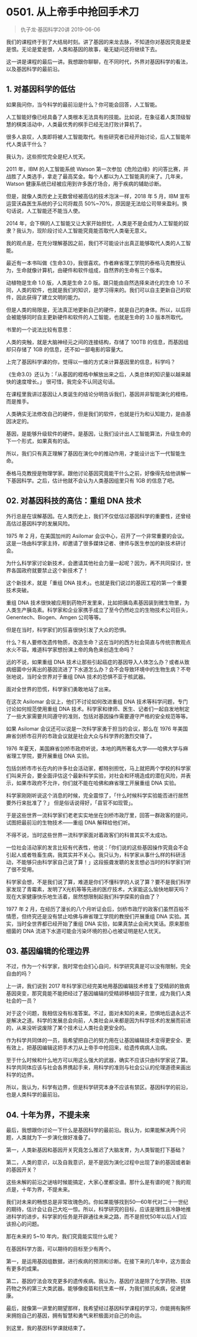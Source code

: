 # 0501. 从上帝手中抢回手术刀
> 仇子龙·基因科学20讲
2019-06-06

我们的课程终于到了大结局时刻。讲了基因的来龙去脉，不知道你对基因究竟是爱是恨。无论是爱是恨，人类和基因的故事，毫无疑问还将继续下去。

这一讲是课程的最后一讲。我想跟你聊聊，在不同时代，外界对基因科学的看法，以及基因科学的最前沿。

## 1. 对基因科学的低估

如果我问你，当今科学的最前沿是什么？你可能会回答，人工智能。

人工智能好像已经具备了人类根本无法具有的技能。比如说，在象征着人类顶级智慧的棋类活动中，人类最优秀的棋手已经无法打败计算机了。

很多人哀叹，人类即将被人工智能取代。有些研究者已经开始讨论，后人工智能年代人类该干什么？

我认为，这些担忧完全是杞人忧天。

2011 年，IBM 的人工智能系统 Watson 第一次参加《危险边缘》的问答比赛，并战胜了人类选手，拿走了最高奖金。每个人都以为人工智能真的来了。几年来，Watson 健康系统已经被应用到许多医疗场合，用于疾病的辅助诊断。

但是，就像人类历史上无数曾经被高估的技术泡沫一样，2018 年 5 月，IBM 宣布运营沃森医生系统的子公司将裁员 50%~70%，原因是无法给公司带来盈利。换句话说，人工智能还不能当人使。

2014 年，会下棋的人工智能又让大家开始担忧，人类是不是会成为人工智能的奴隶？我认为，现阶段讨论人工智能究竟能否取代人类毫无意义。

我的观点是，在充分理解基因之前，我们不可能设计出真正能够取代人类的人工智能。

最近有一本书叫做《生命3.0》，我很喜欢。作者麻省理工学院的泰格马克教授认为，生命就像计算机，由硬件和软件组成，自然界的生命有三个版本。

动植物是生命 1.0 版，人类是生命 2.0 版。跟只能由自然选择来进化的生命 1.0 不同，人类的软件，也就是我们的知识，是学习得来的。我们可以自主更新自己的软件，因此获得了建立文明的能力。

但是人类的局限是，无法真正地更新自己的硬件，就是自己的身体。所以，以后将会被能够同时自主更新硬件和软件的人工智能，也就是生命的 3.0 版本所取代。

书里的一个说法比较有意思：

人类的突触，就是大脑神经元之间的连接结构，存储了 100TB 的信息，而基因组却只存储了 1GB 的信息，还不如一部电影的容量大。

上完了基因科学课的你，觉得以一维的方式来计算基因里的信息，科学吗？

《生命3.0》还认为：「从基因的桎梏中解放出来之后，人类总体的知识量以越来越快的速度增长。」 很可惜，我完全不认同这句话。

在课程里我讲过基因让人类诞生的结论分明告诉我们，基因并非智能演化的桎梏，而是推手。

人类确实无法修改自己的硬件，但是我们的软件，也就是行为和认知能力，是由基因决定的。

基因，是能够升级软件的硬件。是基因，让我们设计出人工智能算法，升级生命的下一个形式，如果真有的话。

所以，我们只有真正理解了基因在演化中的推动作用，才能设计出下一代智能生命。

泰格马克教授是物理学家。跟他讨论基因究竟能干什么之前，好像得先给他讲解一下基因科学。之后，估计他就不会认为人类基因组里只有 1GB 的信息了吧。

## 02. 对基因科技的高估：重组 DNA 技术

外行总是在误解基因。在人类历史上，我们不仅低估过基因科学的重要性，还曾经高估过基因科学的发展风险。

1975 年 2 月，在美国加州的 Asilomar 会议中心，召开了一个非常重要的会议。这是一场由科学家主持，却邀请了很多媒体记者、律师与医生参加的新技术研讨会。

为什么科学家讨论新技术，会邀请其他社会力量一起呢？因为，再不共同探讨，世界各国政府就要禁止这个新技术了！

这个新技术，就是「重组 DNA 技术」。也就是我们说过的基因工程的第一个重要技术突破。

重组 DNA 技术很快被应用到药物开发里来，比如把胰岛素基因装到微生物里，为人类生产胰岛素。科学家和企业家携手成立了至今仍然屹立的生物技术公司巨头，Genentech、Biogen、Amgen 公司等等。

但是在当时，科学家们的狂喜很快引发了大众的恐惧。

什么？有人要修改遗传物质，改造生命？这在当时的西方社会简直与传统宗教观点水火不容。难道科学家想扮演上帝的角色来创造生命吗？

远的不说，如果重组 DNA 技术让那些引起癌症的基因导入人体怎么办？或者从致病细菌中分离出的基因流进了下水道怎么办？会不会导致环境中的生物生病？不夸张地说，当时全世界对于重组 DNA 技术的恐惧不亚于核武器。

面对全世界的恐慌，科学家们勇敢地站了出来。

在这次 Asilomar 会议上，他们不讨论如何改进重组 DNA 技术等科学问题，专门讨论如何规范使用重组 DNA 技术。科学家和律师、医生、记者们一起自发地制定了一些大家需要共同遵守的准则，包括对基因操作需要遵守严格的安全规范等等。

如果 Asilomar 会议还可以说是一次科学家勇于担当的会议，那么在 1976 年美国麻省剑桥市召开的市政会议就是社会大众与科学界的激烈交锋了。

1976 年夏天，美国麻省剑桥市政府听说，本地的两所著名大学——哈佛大学与麻省理工学院，要开展重组 DNA 实验。

包括剑桥市市长在内的许多社会活动家，都特别担忧，马上就把两个学校的科学家们叫来开会，要全面评估这个最新科学实验，对社会和环境造成的潜在风险，并表示，如果市政府不允许，你们就不能在哈佛和麻省理工开展重组 DNA 实验。

科学家刚刚听说这个消息的时候，完全震惊了，「什么时候科学实验能否进行居然要外行来批准了？」 但是俗话说得好，「县官不如现管」。

于是这些世界一流科学家们老老实实地坐在剑桥市政厅里，回答一群政客的提问，试图把最前沿的生物技术——重组 DNA 解释给他们听。

不得不说，当时这些世界一流科学家面对着政客们的科普其实不太成功。

一位社会活动家的发言比较有代表性，他说：「你们说的这些基因操作究竟会不会引起人或者牲畜生病，我其实并不关心。我只认为，科学家从事什么样的科研活动，不能够只由科学家自己说了算！」这段振聋发聩的发言想必当时的科学家们听了很不受用。

科学家会想，不是我们说了算，难道是你们不懂科学的人说了算？要不是我们科学家发现了青霉素，发明了X光机等等先进的医疗技术，大家能这么愉快地聊天吗？现在大家健康快乐地生活着，居然想限制起我们科学探索的自由了？

1977 年 2 月，在经历了漫长的八个月听证会后，剑桥市政厅的政客们虽然百般不情愿，但终究还是没有禁止哈佛与麻省理工学院的教授们开展重组 DNA 实验。其实，当时全世界都已经开始了重组 DNA 实验，如果真禁止会闹大笑话。原来那些细菌的 DNA 流进下水道可能会污染环境的担心也被证明是杞人忧天。

## 03. 基因编辑的伦理边界

不过，作为一个科学家，我时常也会扪心自问，科学研究真是可以没有限制，完全自由的吗？

上一讲，我们说到 2017 年科学家已经完美地用基因编辑技术修复了受精卵的致病基因突变，那究竟能不能把经过了基因编辑的受精卵移植回子宫里，成为我们人类社会的一员？

对于这个问题，我相信没有标准答案。不过，面对未知的未来，恐惧地后退永远不是解决之道。科学的发展总会向前，人类社会从来都是因为科学技术的发展而前进的，从来没听说废除了某个技术让人类社会更安全的。

作为科学共同体的一员，我希望把自己的努力用在让基因编辑技术变得更安全、更有效上，把基因编辑这把手术刀从上帝手中抢回来，给遗传病病人治病。

至于什么时候和什么地方可以用这么强大的武器，确实不应该只由科学家说了算。科学共同体应该与社会各界携起手来，用科学的准则与社会公认的伦理道德来画出科学的边界。

所以，我认为，科学有边界，但是科学研究本身不应该有禁区。基因科学的前沿，也是人类科学的最前沿。

## 04. 十年为界，不提未来

最后，我想跟你讨论一下什么是基因科学的最前沿。我认为，如果能解决两个问题，人类就为下一步演化做好准备了。

第一，人类新基因和基因开关究竟怎么推迟了大脑发育，为人类智能打下基础？

第二，人类的意识，以及自我意识，是不是因为演化过程中出现了新的基因或者新的基因开关？

这些未解的前沿之谜啥时候能搞定，大家心里都没谱。那什么是有谱的呢？我的观点是，十年为界，不提未来。

我们对未来的畅想总是非常玫瑰色的。你如果能够找到50—60年代对二十一世纪的期待，估计会让自己大吃一惊。所以，科学研究的目标，应该是理性且冷静地推进科学的进步。科学家的任务是开辟通往未来之路，而不是担忧50年以后人们应该担心的问题。

那在未来的 5~10 年内，我们究竟能实现什么呢？

在基因科学方面，可以期待的目标至少有两个。

第一，是运用基因组数据，进行疾病的预测和诊断。在接下来的几年中，这方面会有更多的成果。

第二，基因疗法会攻克更多的遗传疾病。我认为，基因疗法是除了化学药物、抗体药物之外的第三大类武器。能够像疫苗和抗生素一样，为我们抵抗疾病，促进健康。

最后，就像第一讲里的期望那样，我希望经过基因科学课程的学习，你能拥有胸怀来拥抱自己的基因，拥有智慧和勇气来积极面对自己的命运。

到这里，我的基因科学课就结束了。
